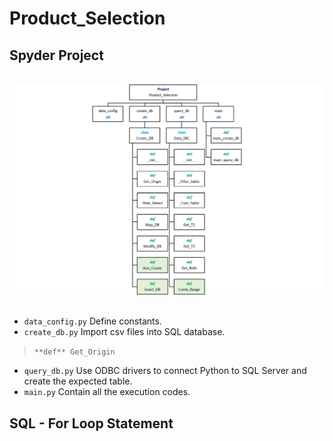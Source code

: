 # Product_Selection

## Spyder Project
<br>
<div align=center><img src="https://github.com/lclh813/Product_Selection/blob/master/0_Pic/P_0_Project_Structure.png"/></div>
<br>

- ```data_config.py``` Define constants.
- ```create_db.py``` Import csv files into SQL database.
> ```**def** Get_Origin```

- ```query_db.py``` Use ODBC drivers to connect Python to SQL Server and create the expected table.
- ```main.py``` Contain all the execution codes.

## SQL - For Loop Statement
